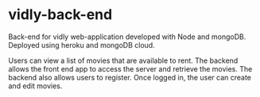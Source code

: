 # vidly-back-end
Back-end for vidly web-application developed with Node and mongoDB. Deployed using heroku and mongoDB cloud.

Users can view a list of movies that are available to rent. The backend allows the front end app to access the server and retrieve the movies. The backend also allows users to register. Once logged in, the user can create and edit movies.


